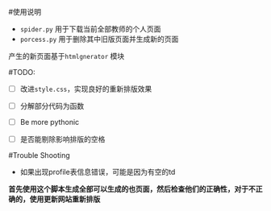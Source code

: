 #使用说明

- `spider.py` 用于下载当前全部教师的个人页面
- `porcess.py` 用于删除其中旧版页面并生成新的页面

产生的新页面基于`htmlgnerator` 模块

#TODO:

- [ ] 改进`style.css`，实现良好的重新排版效果
- [ ] 分解部分代码为函数
- [ ] Be more pythonic
- [ ] 是否能剔除影响排版的空格

  
#Trouble Shooting

- 如果出现profile表信息错误，可能是因为有空的td



**首先使用这个脚本生成全部可以生成的也页面，然后检查他们的正确性，对于不正确的，使用更新网站重新排版**
